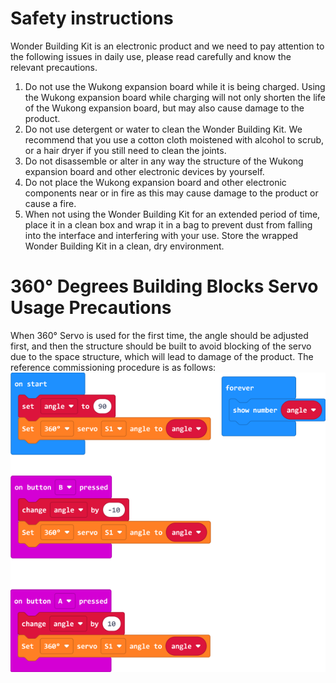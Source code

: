 #  Safety instructions
 Wonder Building Kit is an electronic product and we need to pay attention to the following issues in daily use, please read carefully and know the relevant precautions.

1. Do not use the Wukong expansion board while it is being charged. Using the Wukong expansion board while charging will not only shorten the life of the Wukong expansion board, but may also cause damage to the product.
2. Do not use detergent or water to clean the Wonder Building Kit. We recommend that you use a cotton cloth moistened with alcohol to scrub, or a hair dryer if you still need to clean the joints.
4. Do not disassemble or alter in any way the structure of the Wukong expansion board and other electronic devices by yourself.
5. Do not place the Wukong expansion board and other electronic components near or in fire as this may cause damage to the product or cause a fire.
6. When not using the Wonder Building Kit for an extended period of time, place it in a clean box and wrap it in a bag to prevent dust from falling into the interface and interfering with your use. Store the wrapped Wonder Building Kit in a clean, dry environment.
# 360° Degrees Building Blocks Servo Usage Precautions
When 360° Servo is used for the first time, the angle should be adjusted first, and then the structure should be built to avoid blocking of the servo due to the space structure, which will lead to damage of the product. The reference commissioning procedure is as follows:
 ![](./images/wonder_01.png)
